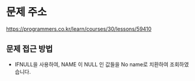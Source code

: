 # 문제 주소
https://programmers.co.kr/learn/courses/30/lessons/59410

## 문제 접근 방법
- IFNULL을 사용하여, NAME 이 NULL 인 값들을 No name로 치환하여 조회하였습니다.